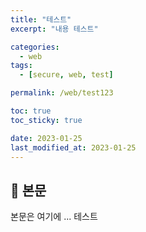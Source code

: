 ```yaml
---
title: "테스트"
excerpt: "내용 테스트"

categories:
  - web
tags:
  - [secure, web, test]

permalink: /web/test123

toc: true
toc_sticky: true

date: 2023-01-25
last_modified_at: 2023-01-25
---
```


## 🦥 본문

본문은 여기에 ...
테스트
